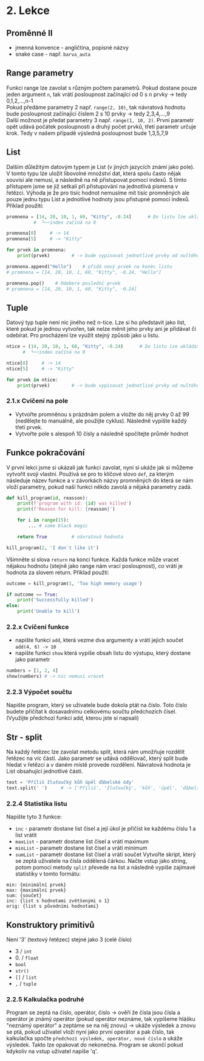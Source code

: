 # 2. Lekce

## Proměnné II
* jmenná konvence - angličtina, popisné názvy
* snake case - např. `barva_auta`

## Range parametry
Funkci range lze zavolat s různým počtem parametrů. Pokud dostane pouze jeden argument `n`, tak vrátí posloupnost začínající od 0 s n prvky -> tedy 0,1,2,...,n-1  
Pokud předáme parametry 2 např. `range(2, 10)`, tak návratová hodnotu bude posloupnost začínající číslem 2 s 10 prvky -> tedy 2,3,4,...,9  
Další možnost je předat parametry 3 např. `range(1, 10, 2)`. První parametr opět udává počátek posloupnosti a druhý počet prvků, třetí parametr určuje krok. Tedy v našem případě výsledná posloupnost bude 1,3,5,7,9

## List
Dalším důležitým datovým typem je List (v jiných jazycích známí jako pole). V tomto typu lze uložit libovolné množství dat, která spolu často nějak souvisí ale nemusí, a následně na ně přistupovat pomocí indexů. S tímto přístupem jsme se již setkali při přistupování na jednotlivá písmena v řetězci. Výhoda je že pro tisíc hodnot nemusíme mít tisíc promněných ale pouze jednu typu List a jednotlivé hodnoty jsou přistupné pomocí indexů. Příklad použití:
```python
promnena = [14, 20, 10, 1, 60, "Kitty", -0.24]      # Do listu lze ukládat současně hodnoty různých typů
          #  └──index začíná na 0

promnena[0]     # -> 14
promnena[5]     # -> "Kitty"

for prvek in promnena:
    print(prvek)        # -> bude vypisovat jednotlivé prvky od nultého indexu až po poslední

promnena.append("Hello")    # přidá nový prvek na konec listu
# promnena = [14, 20, 10, 1, 60, "Kitty", -0.24, "Hello"] 

promnena.pop()    # Odebere poslední prvek
# promnena = [14, 20, 10, 1, 60, "Kitty", -0.24] 
```


## Tuple
Datový typ tuple není nic jiného než n-tice. Lze si ho představit jako list, které pokud je jednou vytvořen, tak nelze měnit jeho prvky ani je přidávat či odebírat. Pro procházení lze využít stejný způsob jako u listu.
```python
ntice = (14, 20, 10, 1, 60, "Kitty", -0.24)      # Do listu lze ukládat současně hodnoty různých typů
      #  └──index začíná na 0

ntice[0]     # -> 14
ntice[5]     # -> "Kitty"

for prvek in ntice:
    print(prvek)        # -> bude vypisovat jednotlivé prvky od nultého indexu až po poslední
```

### 2.1.x Cvičení na pole
* Vytvořte promněnou s prázdnám polem a vložte do něj prvky 0 až 99 (nedělejte to manuálně, ale použijte cyklus). Následně vypište každý třetí prvek.
* Vytvořte pole s alespoň 10 čísly a následně spočítejte průměr hodnot

## Funkce pokračování
V první lekci jsme si ukázali jak funkci zavolat, nyní si ukáže jak si můžeme vytvořit svoji vlastní. Používá se pro to klíčové slovo `def`, za kterým následuje název funkce a v závorkách názvy promněných do která se nám vloží parametry, pokud naší funkci někdo zavolá a nějaká parametry zadá.
```python
def kill_program(id, reasson):
    print(f'program with id: {id} was killed')
    print(f'Reason for kill: {reasson}')

    for i in range(15):
        ... # some black magic

    return True         # návratová hodnota

kill_program(2, 'I don`t like it')
```
Všimněte si slova `return` na konci funkce. Každá funkce může vracet nějakou hodnotu (stejně jako range nám vrací posloupnost), co vrátí je hodnota za slovem return. Příklad použtí:
```python
outcome = kill_program(1, 'Too high memory usage')

if outcome == True:
    print('Successfully killed')
else:
    print('Unable to kill')
```

### 2.2.x Cvičení funkce
* napište funkci `add`, která vezme dva argumenty a vrátí jejich součet
```add(4, 6) -> 10```
* napište funkci `show` která vypíše obsah listu do výstupu, který dostane jako parametr
```python
numbers = [1, 2, 4]
show(numbers) # -> nic nemusí vracet
```

### 2.2.3 Výpočet součtu
Napište program, který se uživatele bude dokola ptát na číslo. Toto číslo budete přičítat k dosavadnímu celkovému součtu předchozích čísel. (Využijte předchozí funkci add, kterou jste si napsali)

## Str - split
Na každý řetězec lze zavolat metodu split, která nám umožňuje rozdělit řetězec na víc částí. Jako parametr se udává oddělovač, který split bude hledat v řetězci a v daném místě provede rozdělení. Návratová hodnota je List obsahující jednotlivé části.
```python
text = 'Příliš žluťoučký kůň úpěl ďábelské ódy'
text.split(' ')     # -> ['Příliš', 'žluťoučký', 'kůň', 'úpěl', 'ďábelské', 'ódy']
```

### 2.2.4 Statistika listu
Napište tyto 3 funkce:
* `inc` - parametr dostane list čísel a její úkol je přičíst ke každému číslu 1 a list vrátit
* `maxList` - parametr dostane list čísel a vrátí maximum
* `minList` - parametr dostane list čísel a vrátí minimum
* `sumList` - parametr dostane list čísel a vrátí součet
Vytvořte skript, který se zeptá uživatele na čísla oddělená čárkou. Načte vstup jako string, potom pomocí metody `split` převede na list a následně vypíše zajímavé statistiky v tomto formátu:
```text
min: {minimální prvek}
max: {maximální prvek}
sum: {součet}
inc: {list s hodnotami zvětšenými o 1}
orig: {list s původními hodnotami}
```

## Konstruktory primitivů
Není '3' (textový řetězec) stejné jako 3 (celé číslo)
* 3 / `int`
* 0\. / `float`
* `bool`
* `str()`
* `[]` / `list`
* `,` / `tuple`


### 2.2.5 Kalkulačka podruhé
Program se zeptá na číslo, operátor, číslo -> ověří že čísla jsou čísla a operátor je známý operátor (pokud operátor neznáme, tak vypíšeme hlášku "neznámý operátor" a zeptáme se na něj znovu) -> ukáže výsledek a znovu se ptá, pokud uživatel vloží nyní jako první operátor a pak číslo, tak kalkulačka spočte `předchozí výsledek, operátor, nové číslo` a ukáže výsledek. Takto lze opakovat do nekonečna. Program se ukončí pokud kdykoliv na vstup uživatel napíše 'q'.